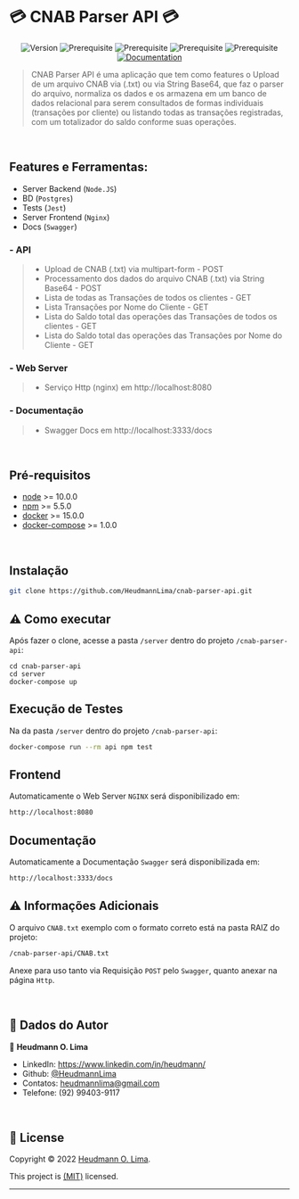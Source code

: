 <br>


<p align="center">

  # 💳  CNAB Parser API  💳

</p>

<center>

![Version](https://img.shields.io/badge/version-1.0.0-blue.svg?cacheSeconds=2592000)
![Prerequisite](https://img.shields.io/badge/npm-%3E%3D5.5.0-blue.svg)
![Prerequisite](https://img.shields.io/badge/node-%3E%3D10.0.0-blue.svg)
![Prerequisite](https://img.shields.io/badge/docker-%3E%3D15.0.0-blue.svg)
![Prerequisite](https://img.shields.io/badge/dockercompose-%3E%3D1.0.0-blue.svg)
[![Documentation](https://img.shields.io/badge/documentation-yes-brightgreen.svg)](http://localhost:3333/docs)
</center>


> CNAB Parser API é uma aplicação que tem como features o Upload de um arquivo CNAB via (.txt) ou via String Base64, que faz o parser do arquivo, normaliza os dados e os armazena em um banco de dados relacional para serem consultados de formas individuais (transações por cliente) ou listando todas as transações registradas, com um totalizador do saldo conforme suas operações.

<br>

## Features e Ferramentas:

- Server Backend (`Node.JS`) 
- BD (`Postgres`)
- Tests (`Jest`)
- Server Frontend (`Nginx`) 
- Docs (`Swagger`)

### - API

>- Upload de CNAB (.txt) via multipart-form - POST
>- Processamento dos dados do arquivo CNAB (.txt) via String Base64 - POST
>- Lista de todas as Transações de todos os clientes - GET
>- Lista Transações por Nome do Cliente  - GET
>- Lista do Saldo total das operações das Transações de todos os clientes  - GET
>- Lista do Saldo total das operações das Transações por Nome do Cliente  - GET

### - Web Server

>- Serviço Http (nginx) em http://localhost:8080

### - Documentação

>- Swagger Docs em http://localhost:3333/docs


<br>

## Pré-requisitos

- [node](https://nodejs.org/en/download/) >= 10.0.0
- [npm](https://docs.npmjs.com/downloading-and-installing-node-js-and-npm) >= 5.5.0
- [docker](https://docs.docker.com/get-docker) >= 15.0.0
- [docker-compose](https://docs.docker.com/compose/install) >= 1.0.0

<br>

## Instalação

```sh
git clone https://github.com/HeudmannLima/cnab-parser-api.git
```

## ⚠️ Como executar
Após fazer o clone, acesse a pasta `/server` dentro do projeto `/cnab-parser-api`:

```
cd cnab-parser-api
cd server
docker-compose up
```

## Execução de Testes

Na da pasta `/server` dentro do projeto `/cnab-parser-api`:

```sh
docker-compose run --rm api npm test
```

## Frontend

Automaticamente o Web Server `NGINX` será disponibilizado em:

```sh
http://localhost:8080
```

## Documentação

Automaticamente a Documentação `Swagger` será disponibilizada em:

```sh
http://localhost:3333/docs
```

## ⚠️ Informações Adicionais

O arquivo `CNAB.txt` exemplo com o formato correto está na pasta RAIZ do projeto:

```sh
/cnab-parser-api/CNAB.txt
```
Anexe para uso tanto via Requisição `POST` pelo `Swagger`, quanto anexar na página `Http`.


<br>

## 🤝 Dados do Autor

👤 **Heudmann O. Lima**

* LinkedIn: https://www.linkedin.com/in/heudmann/
* Github: [@HeudmannLima](https://github.com/HeudmannLima)
* Contatos: [heudmannlima@gmail.com](heudmannlima@gmail.com)
* Telefone: (92) 99403-9117

<br>

## 📝 License

Copyright © 2022 [Heudmann O. Lima](https://github.com/HeudmannLima).

This project is [(MIT)](https://github.com/kefranabg/readme-md-generator/blob/master/LICENSE) licensed.

***

<br>